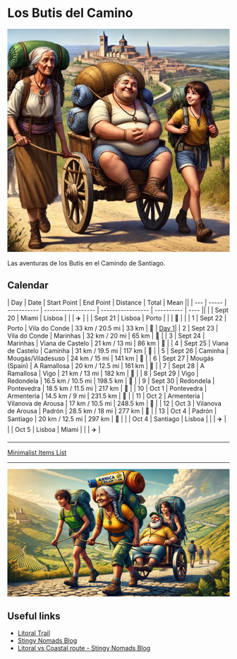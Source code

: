 # Los Butis del Camino
![ButisCamino1](/images/ButisCamino1.jpeg)

Las aventuras de los Butis en el Camindo de Santiago.

## Calendar

| Day | Date    | Start Point        | End Point          | Distance          | Total      | Mean ||
| --- | -----   | -----------        | ------------------ | ----------------- | ---------- | ---- ||
|     | Sept 20 | Miami              | Lisboa             |                   |            | ✈️    |
|     | Sept 21 | Lisboa             | Porto              |                   |            | 🚌   | []()|
|  1  | Sept 22 | Porto              | Vila do Conde      | 33 km / 20.5 mi   | 33 km      | 🦶   | [Day 1](/Stages/day1.md)|
|  2  | Sept 23 | Vila do Conde      | Marinhas           | 32 km / 20 mi     | 65 km      | 👣   |
|  3  | Sept 24 | Marinhas           | Viana de Castelo   | 21 km / 13 mi     | 86 km      | 🦶   |
|  4  | Sept 25 | Viana de Castelo   | Caminha            | 31 km / 19.5 mi   | 117 km     | 🦶   |
|  5  | Sept 26 | Caminha            | Mougás/Viladesuso  | 24 km / 15 mi     | 141 km     | 🦶   |
|  6  | Sept 27 | Mougás (Spain)     | A Ramallosa        | 20 km / 12.5 mi   | 161 km     | 🦶   |
|  7  | Sept 28 | A Ramallosa        | Vigo               | 21 km / 13 mi     | 182 km     | 🦶   |
|  8  | Sept 29 | Vigo               | Redondela          | 16.5 km / 10.5 mi | 198.5 km   | 🦶   |
|  9  | Sept 30 | Redondela          | Pontevedra         | 18.5 km / 11.5 mi | 217 km     | 🦶   |
|  10 | Oct 1   | Pontevedra         | Armenteria         | 14.5 km / 9 mi    | 231.5 km   | 🦶   |
|  11 | Oct 2   | Armenteria         | Vilanova de Arousa | 17 km / 10.5 mi   | 248.5 km   | 🦶   |
|  12 | Oct 3   | Vilanova de Arousa | Padrón             | 28.5 km / 18 mi   | 277 km     | 🦶   |
|  13 | Oct 4   | Padrón             | Santiago           | 20 km / 12.5 mi   | 297 km     | 🦶   |
|     | Oct 4   | Santiago           | Lisboa             |                   |            | ✈️    |
|     | Oct 5   | Lisboa             | Miami              |                   |            | ✈️    |

---

[Minimalist Items List](PackingList.md)

---

![ButisCamino2](/images/ButisCamino2.jpeg)

## Useful links
- [Litoral Trail](https://caminhoportuguesdesantiago.eu/en/the-litoral-trail/)
- [Stingy Nomads Blog](https://stingynomads.com)
- [Litoral vs Coastal route - Stingy Nomads Blog](https://stingynomads.com/litoral-way-vs-coastal-route/)
